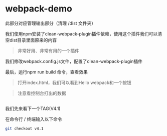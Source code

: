 # webpack-demo

此部分对应管理输出部分（清理 /dist 文件夹）

我们使用npm安装了clean-webpack-plugin插件依赖，使用这个插件我们可以清空dist目录里面原来的内容

> 非常好用、非常有用的一个插件

我们修改webpack.config.js文件，配置了clean-webpack-plugin插件

最后，运行npm run build 命令，查看效果

> 打开index.html，我们可以看到Hello webpack和一个按钮

> 注意看控制台打出的数据

##

我们先来看下一个TAG(V4.1)

在命令行 / 终端输入以下命令

```bash
git checkout v4.1
```





